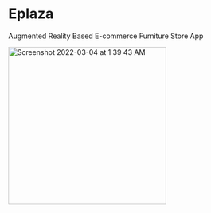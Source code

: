 # Eplaza

Augmented Reality Based E-commerce Furniture Store App

  <img width="317" alt="Screenshot 2022-03-04 at 1 39 43 AM" src="https://user-images.githubusercontent.com/26808820/156644784-9e7d5d9c-449c-4cdc-93dc-053e3f2dda69.png">
